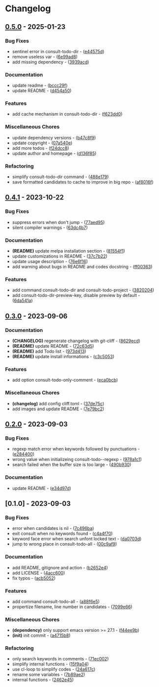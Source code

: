 # Changelog

## [0.5.0](https://github.com/liuyinz/consult-todo/compare/v0.4.1..v0.5.0) - 2025-01-23

### Bug Fixes

- sentinel error in consult-todo-dir - ([e44575d](https://github.com/liuyinz/consult-todo/commit/e44575d1b06ad5d8a2d8eaef20b83553d17159f4))
- remove useless var - ([6e99ad8](https://github.com/liuyinz/consult-todo/commit/6e99ad8a07605b32040e99ac1ac3971ab2db33fa))
- add missing dependency - ([3939acd](https://github.com/liuyinz/consult-todo/commit/3939acd59f164cffb0a3150d4a281079f6f1890f))

### Documentation

- update readme - ([bccc29f](https://github.com/liuyinz/consult-todo/commit/bccc29f0485e718bf1dbf0688815a20fb80dad2e))
- update README - ([d454a50](https://github.com/liuyinz/consult-todo/commit/d454a50e9f3847b7cddaaec38e085678dcb8a894))

### Features

- add cache mechanism in consult-todo-dir - ([f623dd0](https://github.com/liuyinz/consult-todo/commit/f623dd0f996395f83d06bae203fc81ffb89012d1))

### Miscellaneous Chores

- update dependency versions - ([b47c8f9](https://github.com/liuyinz/consult-todo/commit/b47c8f9a11c4f569683349d331c257fbfe7a078d))
- update copyright - ([07a540e](https://github.com/liuyinz/consult-todo/commit/07a540e45dcb80cdcdfb913a643353ad8cdc4516))
- add more todos - ([f24dcc8](https://github.com/liuyinz/consult-todo/commit/f24dcc87a0d7dd6311617f33bfcf0e4d357af014))
- update author and homepage - ([d136f85](https://github.com/liuyinz/consult-todo/commit/d136f85388072d9d4da0be9a5838772c898d69ee))

### Refactoring

- simplify consult-todo-dir command - ([488e179](https://github.com/liuyinz/consult-todo/commit/488e179c9232eb21be138c6c2d489270365f89fc))
- save formatted candidates to cache to improve in big repo - ([af8016f](https://github.com/liuyinz/consult-todo/commit/af8016ff26a8ccd5b07fcf6896a95fa28fcfca8b))

## [0.4.1](https://github.com/liuyinz/consult-todo/compare/v0.3.0..v0.4.1) - 2023-10-22

### Bug Fixes

- suppress errors when don't jump - ([77aed95](https://github.com/liuyinz/consult-todo/commit/77aed9580fdd829b84fa020b5921a5461e83afd4))
- silent compiler warnings - ([63dc4b7](https://github.com/liuyinz/consult-todo/commit/63dc4b72f0bd98c44f73bd6a059566e95d324d20))

### Documentation

- **(README)** update melpa installation section - ([81554f1](https://github.com/liuyinz/consult-todo/commit/81554f1d684e5f280e7d45d1b95996e4a8e9137a))
- update customizations in README - ([37c7b22](https://github.com/liuyinz/consult-todo/commit/37c7b22706f8421622acff39aca62e8e42fbeaf1))
- update usage description - ([76e6f16](https://github.com/liuyinz/consult-todo/commit/76e6f1619b26fc13af0551015baf82bd482a5962))
- add warning about bugs in README and codes docstring - ([ff00363](https://github.com/liuyinz/consult-todo/commit/ff00363abcb4611563bc40b9192ac3197f75dc98))

### Features

- add command consult-todo-dir and consult-todo-project - ([3820204](https://github.com/liuyinz/consult-todo/commit/38202047cd2aabcfaece9439d79925a062341311))
- add consult-todo-dir-preview-key, disable preview by default - ([6da541a](https://github.com/liuyinz/consult-todo/commit/6da541a8dcaf245d7a44293bce990292e95639bd))

## [0.3.0](https://github.com/liuyinz/consult-todo/compare/v0.2.0..v0.3.0) - 2023-09-06

### Documentation

- **(CHANGELOG)** regenerate changelog with git-cliff - ([8629ecd](https://github.com/liuyinz/consult-todo/commit/8629ecdf97bda5fcce120c76622cce2d470dddd9))
- **(README)** update README - ([72c63d5](https://github.com/liuyinz/consult-todo/commit/72c63d57b826d44cffb17b1d7895f94a6392c9af))
- **(README)** add Todo list - ([973d413](https://github.com/liuyinz/consult-todo/commit/973d413e9ba8d72a6f32a61507a3362baca80279))
- **(README)** update install informations - ([c3c5053](https://github.com/liuyinz/consult-todo/commit/c3c50533aec82522f63ba2903a61bf510eea46f2))

### Features

- add option consult-todo-only-comment - ([eca0bcb](https://github.com/liuyinz/consult-todo/commit/eca0bcb63755a083b880fde5e64103b58e22b0e4))

### Miscellaneous Chores

- **(changelog)** add config cliff.toml - ([37de75c](https://github.com/liuyinz/consult-todo/commit/37de75c50462ccf8e4119bfe5fc4eb84e6ef6719))
- add images and update README - ([7e79bc2](https://github.com/liuyinz/consult-todo/commit/7e79bc2584252f9e9786ee20f4e87c2ee565e71d))

## [0.2.0](https://github.com/liuyinz/consult-todo/compare/v0.1.0..v0.2.0) - 2023-09-03

### Bug Fixes

- regexp match error when keywords followed by punctuations - ([e284400](https://github.com/liuyinz/consult-todo/commit/e2844004a54a7b9715d5832161805d67c2cc092a))
- wrong value when initializeing consult-todo--regexp - ([978a1c1](https://github.com/liuyinz/consult-todo/commit/978a1c193ee9a23a91340ba54ebde742e70f16ec))
- search failed when the buffer size is too large - ([490b930](https://github.com/liuyinz/consult-todo/commit/490b930325f7a79c814efbb824897a9c2cff88b5))

### Documentation

- update README - ([e34d97d](https://github.com/liuyinz/consult-todo/commit/e34d97d3e004cde5f0360ca1a4ea3e8e7cc4fa14))

## [0.1.0] - 2023-09-03

### Bug Fixes

- error when candidates is nil - ([7c496ba](https://github.com/liuyinz/consult-todo/commit/7c496ba8caec858d4107dc02845eaebee6a72557))
- exit consult when no keywords found - ([c4a4f70](https://github.com/liuyinz/consult-todo/commit/c4a4f70e4f8b47bdada8b5c6b2ec510a2bc84d4d))
- keyword face error when search unfont locked text - ([da0703d](https://github.com/liuyinz/consult-todo/commit/da0703d9889f1e7c4ced3e435b8da593a169c30b))
- jump to wrong place in consult-todo-all - ([00c9af9](https://github.com/liuyinz/consult-todo/commit/00c9af9edf92af0d63c5ffeae5d8dba458b6226c))

### Documentation

- add README, gitignore and action - ([b2652e4](https://github.com/liuyinz/consult-todo/commit/b2652e48bf3f1a5090d22cbabf7b89e0a26f51da))
- add LICENSE - ([4acc600](https://github.com/liuyinz/consult-todo/commit/4acc600fcaf4583360a8a84b4989c5391739ed5a))
- fix typos - ([acb5052](https://github.com/liuyinz/consult-todo/commit/acb50527407f7034d0a9f9105bd8cf179ca1f712))

### Features

- add command consult-todo-all - ([a88f6e5](https://github.com/liuyinz/consult-todo/commit/a88f6e5d6a10635d61d42b138c73ea09f9e926b4))
- propertize filename, line number in candidates - ([7099e66](https://github.com/liuyinz/consult-todo/commit/7099e6683753b1137034a5de651b12d93d3f798b))

### Miscellaneous Chores

- **(dependency)** only support emacs version >= 27.1 - ([f44ee9b](https://github.com/liuyinz/consult-todo/commit/f44ee9b955e69c9216ecfabd2180ac4130fa6648))
- **(init)** init commit - ([a4715b8](https://github.com/liuyinz/consult-todo/commit/a4715b85e67612407105d3277baf7fee26ae45c6))

### Refactoring

- only search keywords in comments - ([71ec002](https://github.com/liuyinz/consult-todo/commit/71ec0022b6eb6d5b2c29eb400e4b15decc1b3929))
- simplify internal functions - ([15f9a04](https://github.com/liuyinz/consult-todo/commit/15f9a04765dff8815a6d97cb621f5f6f1f69c753))
- use cl-loop to simplify codes - ([24a617c](https://github.com/liuyinz/consult-todo/commit/24a617ca42dfbb0a2f7f351ed0186d1b1997aaf6))
- rename some variables - ([7b89ae2](https://github.com/liuyinz/consult-todo/commit/7b89ae2ecdc3c37da93bb4fa4aae07cd4597d8bd))
- internal functions - ([2462e45](https://github.com/liuyinz/consult-todo/commit/2462e459a18d73aa2802a1828d22c5d36c47bf3a))

<!-- generated by git-cliff -->
